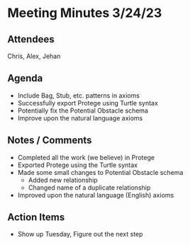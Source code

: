 # Meeting Minutes 3/24/23

## Attendees
Chris, Alex, Jehan

## Agenda
 - Include Bag, Stub, etc. patterns in axioms
 - Successfully export Protege using Turtle syntax
 - Potentially fix the Potential Obstacle schema
 - Improve upon the natural language axioms

## Notes / Comments
 - Completed all the work (we believe) in Protege
 - Exported Protege using the Turtle syntax
 - Made some small changes to Potential Obstacle schema
   - Added new relationship
   - Changed name of a duplicate relationship
 - Improved upon the natural language (English) axioms

## Action Items
- Show up Tuesday, Figure out the next step

